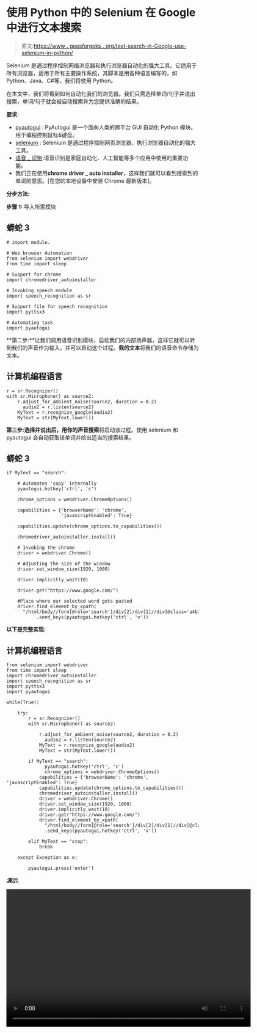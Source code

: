 # 使用 Python 中的 Selenium 在 Google 中进行文本搜索

> 原文:[https://www . geesforgeks . org/text-search-in-Google-use-selenium-in-python/](https://www.geeksforgeeks.org/text-searching-in-google-using-selenium-in-python/)

Selenium 是通过程序控制网络浏览器和执行浏览器自动化的强大工具。它适用于所有浏览器，适用于所有主要操作系统，其脚本是用各种语言编写的，如 Python、Java、C#等，我们将使用 Python。

在本文中，我们将看到如何自动化我们的浏览器。我们只需选择单词/句子并说出搜索，单词/句子就会被自动搜索并为您提供准确的结果。

**要求:**

*   [pyautogui](https://www.geeksforgeeks.org/mouse-keyboard-automation-using-python/) : PyAutogui 是一个面向人类的跨平台 GUI 自动化 Python 模块。用于编程控制鼠标&键盘。
*   [selenium](https://www.geeksforgeeks.org/selenium-python-tutorial/) : Selenium 是通过程序控制网页浏览器，执行浏览器自动化的强大工具。
*   [语音 _ 识别](https://www.geeksforgeeks.org/python-convert-speech-to-text-and-text-to-speech/):语音识别是家庭自动化、人工智能等多个应用中使用的重要功能。
*   我们正在使用**chrome driver _ auto installer**，这样我们就可以看到搜索到的单词的意思。[在您的本地设备中安装 Chrome 最新版本]。

**分步方法:**

**步骤 1:** 导入所需模块

## 蟒蛇 3

```
# import module.

# Web browser Automation
from selenium import webdriver
from time import sleep 

# Support for chrome 
import chromedriver_autoinstaller 

# Invoking speech module
import speech_recognition as sr

# Support file for speech recognition
import pyttsx3

# Automating task
import pyautogui 
```

**第二步:**让我们调用语音识别模块，启动我们的内部扬声器，这样它就可以听到我们的声音作为输入，并可以启动这个过程。**我的文本**将我们的语音命令存储为文本。

## 计算机编程语言

```
r = sr.Recognizer() 
with sr.Microphone() as source2: 
    r.adjust_for_ambient_noise(source2, duration = 0.2) 
      audio2 = r.listen(source2)
    MyText = r.recognize_google(audio2) 
    MyText = str(MyText.lower())
```

**第三步:**选择并说出**后，用你的声音搜索**将启动该过程。使用 selenium 和 pyautogui 会自动获取该单词并给出适当的搜索结果。

## 蟒蛇 3

```
if MyText == "search":

    # Automates 'copy' internally
    pyautogui.hotkey('ctrl', 'c')

    chrome_options = webdriver.ChromeOptions()

    capabilities = {'browserName': 'chrome',
                    'javascriptEnabled': True}

    capabilities.update(chrome_options.to_capabilities())

    chromedriver_autoinstaller.install()

    # Invoking the chrome
    driver = webdriver.Chrome()

    # Adjusting the size of the window
    driver.set_window_size(1920, 1080)

    driver.implicitly_wait(10)

    driver.get("https://www.google.com/") 

    #Place where our selected word gets pasted
    driver.find_element_by_xpath(
      "/html/body//form[@role='search']/div[2]/div[1]//div[@class='a4bIc']/input[@role='combobox']")
           .send_keys(pyautogui.hotkey('ctrl', 'v'))
```

**以下是完整实现:**

## 计算机编程语言

```
from selenium import webdriver 
from time import sleep 
import chromedriver_autoinstaller
import speech_recognition as sr 
import pyttsx3 
import pyautogui

while(True):

    try:
        r = sr.Recognizer() 
        with sr.Microphone() as source2: 

            r.adjust_for_ambient_noise(source2, duration = 0.2) 
              audio2 = r.listen(source2) 
            MyText = r.recognize_google(audio2) 
            MyText = str(MyText.lower())

        if MyText == "search":
              pyautogui.hotkey('ctrl', 'c')
              chrome_options = webdriver.ChromeOptions()
            capabilities = {'browserName': 'chrome', 'javascriptEnabled': True}
            capabilities.update(chrome_options.to_capabilities())
            chromedriver_autoinstaller.install()
            driver = webdriver.Chrome()
            driver.set_window_size(1920, 1080)
            driver.implicitly_wait(10)
            driver.get("https://www.google.com/") 
            driver.find_element_by_xpath(
              "/html/body//form[@role='search']/div[2]/div[1]//div[@class='a4bIc']/input[@role='combobox']")
              .send_keys(pyautogui.hotkey('ctrl', 'v'))

        elif MyText == "stop":
            break

    except Exception as e:

        pyautogui.press('enter')
```

***<u>演示:</u>***

<video class="wp-video-shortcode" id="video-537320-1" width="640" height="360" preload="metadata" controls=""><source type="video/mp4" src="https://media.geeksforgeeks.org/wp-content/uploads/20201228181551/For_article.mp4?_=1">[https://media.geeksforgeeks.org/wp-content/uploads/20201228181551/For_article.mp4](https://media.geeksforgeeks.org/wp-content/uploads/20201228181551/For_article.mp4)</video>